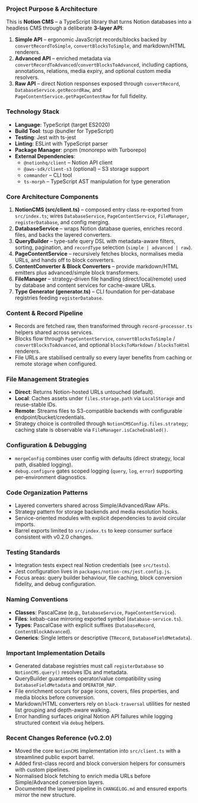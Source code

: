 ### **Project Purpose & Architecture**

This is **Notion CMS** – a TypeScript library that turns Notion databases into a headless CMS through a deliberate **3-layer API**:

1. **Simple API** – ergonomic JavaScript records/blocks backed by `convertRecordToSimple`, `convertBlocksToSimple`, and markdown/HTML renderers.
2. **Advanced API** – enriched metadata via `convertRecordToAdvanced`/`convertBlocksToAdvanced`, including captions, annotations, relations, media expiry, and optional custom media resolvers.
3. **Raw API** – direct Notion responses exposed through `convertRecord`, `DatabaseService.getRecordRaw`, and `PageContentService.getPageContentRaw` for full fidelity.

### **Technology Stack**

- **Language**: TypeScript (target ES2020)
- **Build Tool**: tsup (bundler for TypeScript)
- **Testing**: Jest with ts-jest
- **Linting**: ESLint with TypeScript parser
- **Package Manager**: pnpm (monorepo with Turborepo)
- **External Dependencies**:
  - `@notionhq/client` – Notion API client
  - `@aws-sdk/client-s3` (optional) – S3 storage support
  - `commander` – CLI tool
  - `ts-morph` – TypeScript AST manipulation for type generation

### **Core Architecture Components**

1. **NotionCMS (src/client.ts)** – composed entry class re-exported from `src/index.ts`; wires `DatabaseService`, `PageContentService`, `FileManager`, `registerDatabase`, and config merging.
2. **DatabaseService** – wraps Notion database queries, enriches record files, and backs the layered converters.
3. **QueryBuilder** – type-safe query DSL with metadata-aware filters, sorting, pagination, and `recordType` selection (`simple | advanced | raw`).
4. **PageContentService** – recursively fetches blocks, normalises media URLs, and hands off to block converters.
5. **ContentConverter & Block Converters** – provide markdown/HTML emitters plus advanced/simple block transformers.
6. **FileManager** – strategy-driven file handling (direct/local/remote) used by database and content services for cache-aware URLs.
7. **Type Generator (generator.ts)** – CLI foundation for per-database registries feeding `registerDatabase`.

### **Content & Record Pipeline**

- Records are fetched raw, then transformed through `record-processor.ts` helpers shared across services.
- Blocks flow through `PageContentService`, `convertBlocksToSimple` / `convertBlocksToAdvanced`, and optional `blocksToMarkdown` / `blocksToHtml` renderers.
- File URLs are stabilised centrally so every layer benefits from caching or remote storage when configured.

### **File Management Strategies**

- **Direct**: Returns Notion-hosted URLs untouched (default).
- **Local**: Caches assets under `files.storage.path` via `LocalStorage` and reuse-stable IDs.
- **Remote**: Streams files to S3-compatible backends with configurable endpoint/bucket/credentials.
- Strategy choice is controlled through `NotionCMSConfig.files.strategy`; caching state is observable via `FileManager.isCacheEnabled()`.

### **Configuration & Debugging**

- `mergeConfig` combines user config with defaults (direct strategy, local path, disabled logging).
- `debug.configure` gates scoped logging (`query`, `log`, `error`) supporting per-environment diagnostics.

### **Code Organization Patterns**

- Layered converters shared across Simple/Advanced/Raw APIs.
- Strategy pattern for storage backends and media resolution hooks.
- Service-oriented modules with explicit dependencies to avoid circular imports.
- Barrel exports limited to `src/index.ts` to keep consumer surface consistent with v0.2.0 changes.

### **Testing Standards**

- Integration tests expect real Notion credentials (see `src/tests`).
- Jest configuration lives in `packages/notion-cms/jest.config.js`.
- Focus areas: query builder behaviour, file caching, block conversion fidelity, and debug configuration.

### **Naming Conventions**

- **Classes**: PascalCase (e.g., `DatabaseService`, `PageContentService`).
- **Files**: kebab-case mirroring exported symbol (`database-service.ts`).
- **Types**: PascalCase with explicit suffixes (`DatabaseRecord`, `ContentBlockAdvanced`).
- **Generics**: Single letters or descriptive (`TRecord`, `DatabaseFieldMetadata`).

### **Important Implementation Details**

- Generated database registries must call `registerDatabase` so `NotionCMS.query()` resolves IDs and metadata.
- QueryBuilder guarantees operator/value compatibility using `DatabaseFieldMetadata` and `OPERATOR_MAP`.
- File enrichment occurs for page icons, covers, files properties, and media blocks before conversion.
- Markdown/HTML converters rely on `block-traversal` utilities for nested list grouping and depth-aware walking.
- Error handling surfaces original Notion API failures while logging structured context via `debug` helpers.

### **Recent Changes Reference (v0.2.0)**

- Moved the core `NotionCMS` implementation into `src/client.ts` with a streamlined public export barrel.
- Added first-class record and block conversion helpers for consumers with custom pipelines.
- Normalised block fetching to enrich media URLs before Simple/Advanced conversion layers.
- Documented the layered pipeline in `CHANGELOG.md` and ensured exports mirror the new structure.
